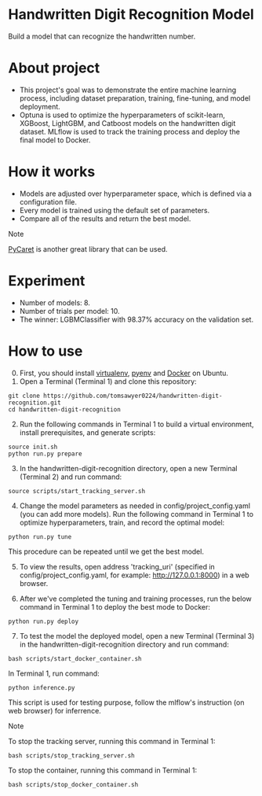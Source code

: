 # Handwritten Digit Recognition Model
Build a model that can recognize the handwritten number.
# About project
- This project's goal was to demonstrate the entire machine learning process, including dataset preparation, training, fine-tuning, and model deployment.
- Optuna is used to optimize the hyperparameters of scikit-learn, XGBoost, LightGBM, and Catboost models on the handwritten digit dataset. MLflow is used to track the training process and deploy the final model to Docker.
# How it works
- Models are adjusted over hyperparameter space, which is defined via a configuration file.
- Every model is trained using the default set of parameters.
- Compare all of the results and return the best model.
> [!Note]
> [PyCaret](https://pycaret.org/) is another great library that can be used.
# Experiment
- Number of models: 8.
- Number of trials per model: 10.
- The winner: LGBMClassifier with 98.37% accuracy on the validation set.
# How to use
0. First, you should install [virtualenv](https://virtualenv.pypa.io/en/latest/installation.html), [pyenv](https://github.com/pyenv/pyenv) and [Docker](https://docs.docker.com/engine/install/ubuntu/) on Ubuntu.
1. Open a Terminal (Terminal 1) and clone this repository:
```
git clone https://github.com/tomsawyer0224/handwritten-digit-recognition.git
cd handwritten-digit-recognition
```
2. Run the following commands in Terminal 1 to build a virtual environment, install prerequisites, and generate scripts:
```
source init.sh
python run.py prepare
```
3. In the handwritten-digit-recognition directory, open a new Terminal (Terminal 2) and run command:
```
source scripts/start_tracking_server.sh
```
4. Change the model parameters as needed in config/project_config.yaml (you can add more models). Run the following command in Terminal 1 to optimize hyperparameters, train, and record the optimal model:
```
python run.py tune
```
This procedure can be repeated until we get the best model.

5. To view the results, open address 'tracking_uri' (specified in config/project_config.yaml, for example: http://127.0.0.1:8000) in a web browser.
   
6. After we've completed the tuning and training processes, run the below command in Terminal 1 to deploy the best mode to Docker:
```
python run.py deploy
```
7. To test the model the deployed model, open a new Terminal (Terminal 3) in the handwritten-digit-recognition directory and run command:
```
bash scripts/start_docker_container.sh
```
In Terminal 1, run command:
```
python inference.py
```
This script is used for testing purpose, follow the mlflow's instruction (on web browser) for inferrence.
> [!Note]
> To stop the tracking server, running this command in Terminal 1:
> ```
> bash scripts/stop_tracking_server.sh
> ```
> To stop the container, running this command in Terminal 1:
> ```
> bash scripts/stop_docker_container.sh
> ```
